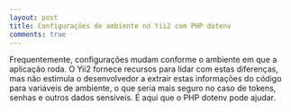 ```yaml
---
layout: post
title: Configurações de ambiente no Yii2 com PHP dotenv
comments: true
---
```


Frequentemente, configurações mudam conforme o ambiente em que a aplicação roda. O Yii2 fornece recursos para lidar com estas diferenças, mas não estimula o desenvolvedor a extrair estas informações do código para variáveis de ambiente, o que seria mais seguro no caso de tokens, senhas e outros dados sensíveis. É aqui que o PHP dotenv pode ajudar.
